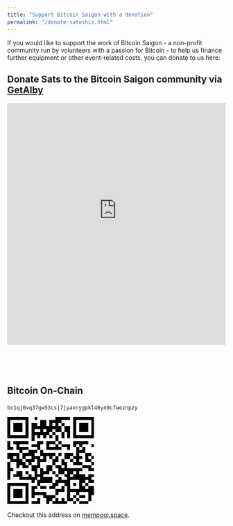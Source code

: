 ```yaml
---
title: "Support Bitcoin Saigon with a donation"
permalink: "/donate-satoshis.html"
---
```


If you would like to support the work of Bitcoin Saigon - a non-profit
community run by volunteers with a passion for Bitcoin - to help us
finance further equipment or other event-related costs, you can donate
to us here:

## **Donate Sats to the Bitcoin Saigon community via [GetAlby](https://getalby.com/p/bitcoinsaigon)**

<div style="overflow: hidden; height: 620px;">
  <iframe id="albyTips" src="https://getalby.com/p/bitcoinsaigon" style="position: relative; top: -63px; border:none; width:100%; height: 620px;" scrolling="no"></iframe>
</div>

## **Bitcoin On-Chain**

`bc1qj0vq37gw53csj7jyaxnygpkl46yn9cfweznpzy`

![bc1qj0vq37gw53csj7jyaxnygpkl46yn9cfweznpzy](/assets/images/btc-on-chain-donation-qr.png)

Checkout this address on [mempool.space](https://mempool.space/address/bc1qj0vq37gw53csj7jyaxnygpkl46yn9cfweznpzy).

